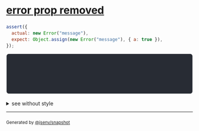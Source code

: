 # [error prop removed](../../error.test.js#L49)

```js
assert({
  actual: new Error("message"),
  expect: Object.assign(new Error("message"), { a: true }),
});
```

![img](throw.svg)

<details>
  <summary>see without style</summary>

```console
AssertionError: actual and expect are different

actual: Error: message
expect: Error: message {
  a: true,
}
```

</details>


---

<sub>
  Generated by <a href="https://github.com/jsenv/core/tree/main/packages/independent/snapshot">@jsenv/snapshot</a>
</sub>
